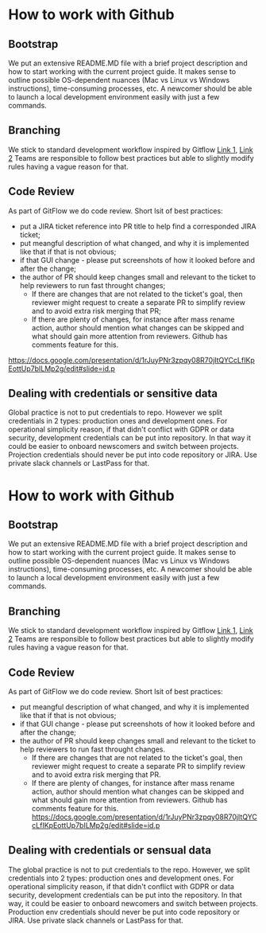 # How to work with Github

## Bootstrap
We put an extensive README.MD file with a brief project description and how to start working with the current project guide. It makes sense to outline possible OS-dependent nuances (Mac vs Linux vs Windows instructions), time-consuming processes, etc.
A newcomer should be able to launch a local development environment easily with just a few commands.

## Branching
We stick to standard development workflow inspired by Gitflow [Link 1](https://www.atlassian.com/git/tutorials/comparing-workflows/gitflow-workflow), [Link 2](https://nvie.com/posts/a-successful-git-branching-model/)
Teams are responsible to follow best practices but able to slightly modify rules having a vague reason for that.

## Code Review
As part of GitFlow we do code review. Short lsit of best practices:
 - put a JIRA ticket reference into PR title to help find a corresponded JIRA ticket;
 - put meangful description of what changed, and why it is implemented like that if that is not obvious;
 - if that GUI change - please put screenshots of how it looked before and after the change;
 - the author of PR should keep changes small and relevant to the ticket to help reviewers to run fast throught changes;
    - If there are changes that are not related to the ticket's goal, then reviewer might request to create a separate PR to simplify review and to avoid extra risk merging that PR;
    - If there are plenty of changes, for instance after mass rename action, author should mention what changes can be skipped and what should gain more attention from reviewers. Github has comments feature for this.

https://docs.google.com/presentation/d/1rJuyPNr3zpqy08R70jItQYCcLfIKpEottUp7bILMp2g/edit#slide=id.p

## Dealing with credentials or sensitive data
Global practice is not to put credentials to repo. However we split credentials in 2 types: production ones and development ones. For operational simplicity reason,  if that didn't conflict with GDPR or data security, development credentials can be put into repository. In that way it could be easier to onboard newscomers and switch between projects.
Projection credentials should never be put into code repository or JIRA. Use private slack channels or LastPass for that.
# How to work with Github

## Bootstrap
We put an extensive README.MD file with a brief project description and how to start working with the current project guide. It makes sense to outline possible OS-dependent nuances (Mac vs Linux vs Windows instructions), time-consuming processes, etc.
A newcomer should be able to launch a local development environment easily with just a few commands.

## Branching
We stick to standard development workflow inspired by Gitflow [Link 1](https://www.atlassian.com/git/tutorials/comparing-workflows/gitflow-workflow), [Link 2](https://nvie.com/posts/a-successful-git-branching-model/)
Teams are responsible to follow best practices but able to slightly modify rules having a vague reason for that.

## Code Review
As part of GitFlow we do code review. Short lsit of best practices:
 - put meangful description of what changed, and why it is implemented like that if that is not obvious;
 - if that GUI change - please put screenshots of how it looked before and after the change;
 - the author of PR should keep changes small and relevant to the ticket to help reviewers to run fast throught changes. 
    - If there are changes that are not related to the ticket's goal, then reviewer might request to create a separate PR to simplify review and to avoid extra risk merging that PR. 
    - If there are plenty of changes, for instance after mass rename action, author should mention what changes can be skipped and what should gain more attention from reviewers. Github has comments feature for this.
https://docs.google.com/presentation/d/1rJuyPNr3zpqy08R70jItQYCcLfIKpEottUp7bILMp2g/edit#slide=id.p

## Dealing with credentials or sensual data
The global practice is not to put credentials to the repo. However, we split credentials into 2 types: production ones and development ones. For operational simplicity reason,  if that didn't conflict with GDPR or data security, development credentials can be put into the repository. In that way, it could be easier to onboard newcomers and switch between projects. 
Production env credentials should never be put into code repository or JIRA. Use private slack channels or LastPass for that.
